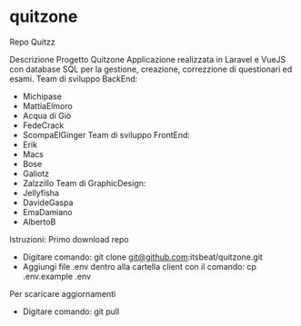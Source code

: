 # quitzone
Repo Quitzz

Descrizione Progetto Quitzone
Applicazione realizzata in Laravel e VueJS con database SQL per la gestione, creazione, correzzione di questionari ed esami.
Team di sviluppo BackEnd:
- Michipase
- MattiaElmoro
- Acqua di Giò
- FedeCrack
- ScompaElGinger
Team di sviluppo FrontEnd:
- Erik
- Macs
- Bose
- Galiotz
- Zalzzillo
Team di GraphicDesign:
- Jellyfisha
- DavideGaspa
- EmaDamiano
- AlbertoB

Istruzioni:
Primo download repo
- Digitare comando: git clone git@github.com:itsbeat/quitzone.git
- Aggiungi file .env dentro alla cartella client con il comando:       cp .env.example .env

Per scaricare aggiornamenti
- Digitare comando: git pull

